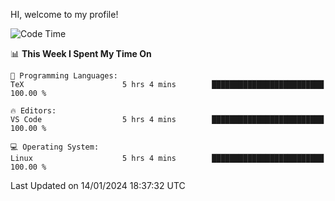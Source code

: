 HI, welcome to my profile!
<!--START_SECTION:waka-->
![Code Time](http://img.shields.io/badge/Code%20Time-1%2C817%20hrs%2044%20mins-blue)

📊 **This Week I Spent My Time On** 

```text
💬 Programming Languages: 
TeX                      5 hrs 4 mins        █████████████████████████   100.00 % 

🔥 Editors: 
VS Code                  5 hrs 4 mins        █████████████████████████   100.00 % 

💻 Operating System: 
Linux                    5 hrs 4 mins        █████████████████████████   100.00 % 
```


 Last Updated on 14/01/2024 18:37:32 UTC
<!--END_SECTION:waka-->
